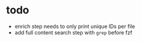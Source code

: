 # todo
- enrich step needs to only print unique IDs per file
- add full content search step with `grep` before fzf
